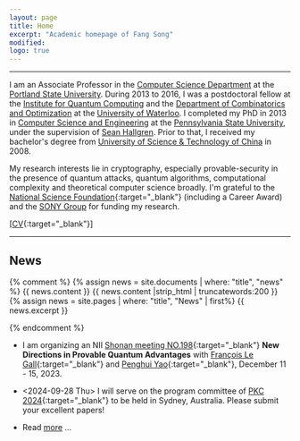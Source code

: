 ```yaml
---
layout: page
title: Home
excerpt: "Academic homepage of Fang Song"
modified: 
logo: true
---
```


--- 

I am an Associate Professor in the [Computer Science
Department](http://www.pdx.edu/computer-science/) at the [Portland
State University](http://www.pdx.edu/). During 2013 to 2016, I was a
postdoctoral fellow at the [Institute for Quantum
Computing](http://iqc.uwaterloo.ca) and the [Department of
Combinatorics and
Optimization](http://math.uwaterloo.ca/combinatorics-and-optimization/)
at the [University of Waterloo](http://uwaterloo.ca). I completed my
PhD in 2013 in [Computer Science and
Engineering](http://www.cse.psu.edu/) at the [Pennsylvania State
University](http://www.psu.edu), under the supervision of [Sean
Hallgren](http://www.cse.psu.edu/~hallgren). Prior to that, I received
my bachelor's degree from [University of Science & Technology of
China](http://en.ustc.edu.cn/) in 2008.

My research interests lie in cryptography, especially
provable-security in the presence of quantum attacks, quantum
algorithms, computational complexity and theoretical computer science
broadly. I'm grateful to the [National Science
Foundation](https://www.nsf.gov/){:target="_blank"} (including a
Career Award) and the [SONY
Group](https://www.sony.com/en/SonyInfo/research-award-program/) for
funding my research.

[[CV]({{base}}/files/docs/cv_fs.pdf){:target="_blank"}]

--- 

## News

{% comment %}
{% assign news = site.documents | where: "title", "news" %}
{{ news.content }}
{{ news.content |strip_html | truncatewords:200 }}
{% assign news = site.pages | where: "title", "News" | first%}
{{ news.excerpt }}
   
{% endcomment %}

* I am organizing an NII [Shonan meeting
NO.198](https://shonan.nii.ac.jp/seminars/198/){:target="_blank"}
**New Directions in Provable Quantum Advantages** with [François Le
Gall](http://www.francoislegall.com/){:target="_blank"} and [Penghui
Yao](http://penghuiyao.info/){:target="_blank"}, December 11 - 15, 2023.
*  <2024-09-28 Thu> I will serve on the program committee of [PKC
   2024](https://pkc.iacr.org/2024/){:target="_blank"} to be held in
   Sydney, Australia. Please submit your excellent papers!

* Read [more]({{base}}/news/) ...



